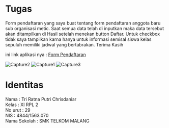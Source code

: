 # Tugas
Form pendaftaran yang saya buat tentang form pendaftaran anggota baru sub organisasi metic. Saat semua data telah di inputkan maka data tersebut akan ditampilkan di Hasil setelah menekan button Daftar. Untuk checkbox tidak saya tampilkan karna hanya untuk informasi semisal siswa kelas sepuluh memiliki jadwal yang bertabrakan. Terima Kasih

ini link aplikasi nya :
[Form Pendaftaran](https://drive.google.com/drive/folders/0BxqDkq3lE4luNWtNRnJEME9kNmc?usp=sharing)

![Capture2](http://i38.photobucket.com/albums/e133/chrisdaniar/Tugas001/Capture2_zpsssdxejfr.jpg)
![Capture1](http://i38.photobucket.com/albums/e133/chrisdaniar/Tugas001/Capture1_zpseargszqm.jpg)
![Capture3](http://i38.photobucket.com/albums/e133/chrisdaniar/Tugas001/Screenshot%20113_zpsiksizzaf.png)

# Identitas 
Nama : Tri Ratna Putri Chrisdaniar <br>
Kelas : XI RPL 2 <br>
No urut : 29 <br>
NIS : 4844/1563.070 <br> 
Nama Sekolah : SMK TELKOM MALANG <br> 


